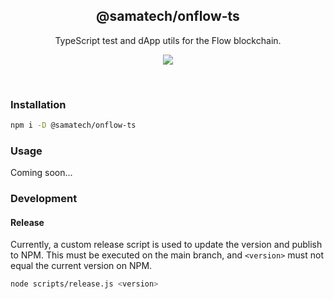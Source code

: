 <h2 align='center'>@samatech/onflow-ts</h2>

<p align='center'>TypeScript test and dApp utils for the Flow blockchain.</p>

<p align='center'>
<a href='https://www.npmjs.com/package/@samatech/onflow-ts'>
  <img src='https://img.shields.io/npm/v/@samatech/onflow-ts?color=222&style=flat-square'>
</a>
</p>

<br>

### Installation

```bash
npm i -D @samatech/onflow-ts
```

### Usage

Coming soon...

### Development

#### Release

Currently, a custom release script is used to update the version and publish to NPM. This must be executed on the main branch, and `<version>` must not equal the current version on NPM.

```bash
node scripts/release.js <version>
```
